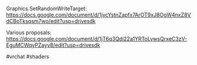 Graphics.SetRandomWriteTarget:
https://docs.google.com/document/d/1jycYstnZapfx7ArOT9xJ8OgW4nxZ8VdCBoTksqsm7wo/edit?usp=drivesdk

Various proposals:
https://docs.google.com/document/d/1jT6q3Qdi22a1YRToLywsQrxeC3zV-EguMCWqyPZayv8/edit?usp=drivesdk

#vrchat #shaders 